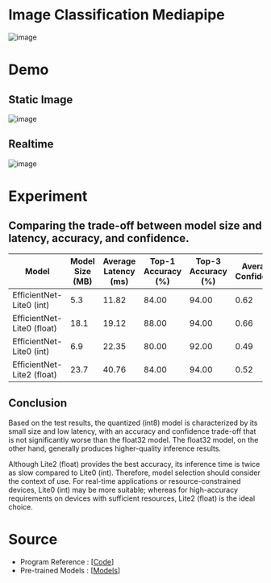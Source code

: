 # Image Classification Mediapipe
![image](https://github.com/user-attachments/assets/ac123b7f-df8b-4b0f-8f09-10c7125ae4a7)

# Demo
## Static Image
![image](https://github.com/user-attachments/assets/5304cf42-f057-4e90-8396-255af44eacd1)

## Realtime
![image](https://github.com/user-attachments/assets/854ca29c-7deb-4a57-8ac4-f8af31aa1795)

# Experiment
## Comparing the trade-off between model size and latency, accuracy, and confidence.
Model | Model Size (MB) | Average Latency (ms) | Top-1 Accuracy (%) | Top-3 Accuracy (%) | Average Confidence |
--- | --- | --- | --- |--- |---
EfficientNet-Lite0 (int)  | 5.3 | 11.82 | 84.00 | 94.00 | 0.62 |
EfficientNet-Lite0 (float)  | 18.1 | 19.12 | 88.00 | 94.00 | 0.66 |
EfficientNet-Lite0 (int)  | 6.9 | 22.35 | 80.00 | 92.00 | 0.49 |
EfficientNet-Lite2 (float)  | 23.7 | 40.76 | 84.00 | 94.00 | 0.52 |

## Conclusion
Based on the test results, the quantized (int8) model is characterized by its small size and low latency, with an accuracy and confidence trade-off that is not significantly worse than the float32 model. The float32 model, on the other hand, generally produces higher-quality inference results.

Although Lite2 (float) provides the best accuracy, its inference time is twice as slow compared to Lite0 (int). Therefore, model selection should consider the context of use. For real-time applications or resource-constrained devices, Lite0 (int) may be more suitable; whereas for high-accuracy requirements on devices with sufficient resources, Lite2 (float) is the ideal choice.

# Source
- Program Reference  : [[Code](https://ai.google.dev/edge/mediapipe/solutions/vision/image_classifier/python)]
- Pre-trained Models : [[Models](https://ai.google.dev/edge/mediapipe/solutions/vision/image_classifier#models)]
